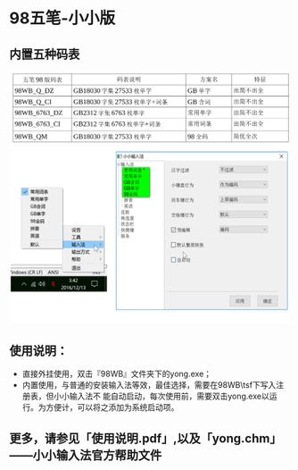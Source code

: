 # 98五笔-小小版

## 内置五种码表

![码表](./xxwb.png)
![设定](./xxwb1.png)


## 使用说明：

* 直接外挂使用，双击『98WB』文件夹下的yong.exe；
* 内置使用，与普通的安装输入法等效，最佳选择，需要在98WB\tsf下写入注册表，但小小输入法不 能自动启动，每次使用前，需要双击yong.exe以运行。为方便计，可以将之添加为系统启动项。


## 更多，请参见「使用说明.pdf」,以及「yong.chm」——小小输入法官方帮助文件

